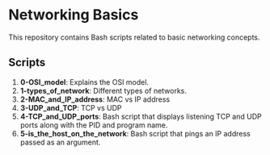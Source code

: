 # Networking Basics

This repository contains Bash scripts related to basic networking concepts.

## Scripts

1. **0-OSI_model**: Explains the OSI model.
2. **1-types_of_network**: Different types of networks.
3. **2-MAC_and_IP_address**: MAC vs IP address
4. **3-UDP_and_TCP**: TCP vs UDP
5. **4-TCP_and_UDP_ports**: Bash script that displays listening TCP and UDP ports along with the PID and program name.
6. **5-is_the_host_on_the_network**: Bash script that pings an IP address passed as an argument.
